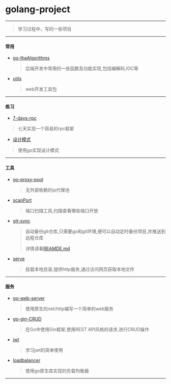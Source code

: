 # golang-project

---
> 学习过程中，写的一些项目

---
#### 常用
- [go-theAlgorithms](https://github.com/WangJiu-czy/golang-demo/tree/main/go-theAlgorithms)
  >后端开发中常用的一些函数及功能实现,包括编解码,IOC等

- [utils](https://github.com/WangJiu-czy/golang-demo/tree/main/utils)
  >web开发工具包

---
#### 练习
- [7-days-rpc](https://github.com/WangJiu-czy/golang-demo/tree/main/7-days/GeeRPC)
 >七天实现一个简易的rpc框架

- [设计模式](https://github.com/WangJiu-czy/golang-demo/tree/main/design) 
 >使用go实现设计模式
---
#### 工具
- [go-proxy-pool](https://github.com/WangJiu-czy/golang-demo/tree/main/go-proxy-pool)
  >无外部依赖的ip代理池

- [scanPort](https://github.com/WangJiu-czy/golang-demo/tree/main/scanPort)
  >端口扫描工具,扫描查看哪些端口开放

- [git-sync](https://github.com/WangJiu-czy/golang-demo/tree/main/git-sync)
  >自动备份git仓库,只需要go和git环境,便可以自动定时备份项目,并推送到远程仓库
  >
  > 详情请看[REAMDE.md](https://github.com/WangJiu-czy/golang-demo/blob/main/git-sync/README.md)
- [serve](https://github.com/WangJiu-czy/golang-demo/tree/main/serve)
  >挂载本地目录,提供http服务,通过访问网页获取本地文件
---
#### 服务
- [go-web-server](https://github.com/WangJiu-czy/golang-demo/tree/main/go-web-server)
  >使用原生的net/http编写一个简单的web服务
  
- [go-gin-CRUD](https://github.com/WangJiu-czy/golang-demo/tree/main/go-gin-CRUD) 
  >在Go中使用Gin框架,使用REST API风格的请求,进行CRUD操作

- [jwt](https://github.com/WangJiu-czy/golang-demo/tree/main/jwt)
  >学习jwt的简单使用

- [loadbalancer](https://github.com/WangJiu-czy/golang-demo/tree/main/loadbalancer)
  >使用go原生库实现的负载均衡器
---




